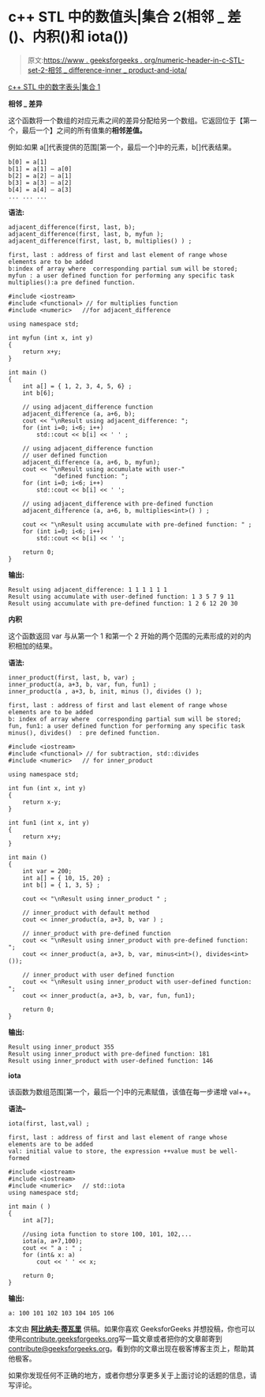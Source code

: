 # c++ STL 中的数值头|集合 2(相邻 _ 差()、内积()和 iota())

> 原文:[https://www . geeksforgeeks . org/numeric-header-in-c-STL-set-2-相邻 _ difference-inner _ product-and-iota/](https://www.geeksforgeeks.org/numeric-header-in-c-stl-set-2-adjacent_difference-inner_product-and-iota/)

 [c++ STL 中的数字表头|集合 1](https://www.geeksforgeeks.org/numeric-header-in-c-stl-set-1-accumulate-and-partial_sum/)

**相邻 _ 差异**

这个函数将一个数组的对应元素之间的差异分配给另一个数组。它返回位于【第一个，最后一个】之间的所有值集的**相邻差值。**

例如:如果 a[]代表提供的范围[第一个，最后一个]中的元素，b[]代表结果。

```
b[0] = a[1] 
b[1] = a[1] – a[0] 
b[2] = a[2] – a[1] 
b[3] = a[3] – a[2] 
b[4] = a[4] – a[3] 
... ... ...

```

**语法:**

```
adjacent_difference(first, last, b);
adjacent_difference(first, last, b, myfun );
adjacent_difference(first, last, b, multiplies() ) ;

first, last : address of first and last element of range whose elements are to be added
b:index of array where  corresponding partial sum will be stored;
myfun : a user defined function for performing any specific task
multiplies():a pre defined function.

```

```
#include <iostream> 
#include <functional> // for multiplies function
#include <numeric>   //for adjacent_difference

using namespace std;

int myfun (int x, int y) 
{
    return x+y;
}

int main () 
{
    int a[] = { 1, 2, 3, 4, 5, 6} ;
    int b[6];

    // using adjacent_difference function
    adjacent_difference (a, a+6, b);
    cout << "\nResult using adjacent_difference: ";
    for (int i=0; i<6; i++) 
        std::cout << b[i] << ' ' ;   

    // using adjacent_difference function
    // user defined function    
    adjacent_difference (a, a+6, b, myfun);
    cout << "\nResult using accumulate with user-"
             "defined function: ";
    for (int i=0; i<6; i++) 
        std::cout << b[i] << ' ';

    // using adjacent_difference with pre-defined function
    adjacent_difference (a, a+6, b, multiplies<int>() ) ;

    cout << "\nResult using accumulate with pre-defined function: " ;
    for (int i=0; i<6; i++) 
        std::cout << b[i] << ' ';

    return 0;
}
```

**输出:**

```
Result using adjacent_difference: 1 1 1 1 1 1 
Result using accumulate with user-defined function: 1 3 5 7 9 11 
Result using accumulate with pre-defined function: 1 2 6 12 20 30 

```

**内积**

这个函数返回 var 与从第一个 1 和第一个 2 开始的两个范围的元素形成的对的内积相加的结果。

**语法:**

```
inner_product(first, last, b, var) ;
inner_product(a, a+3, b, var, fun, fun1) ;
inner_product(a , a+3, b, init, minus (), divides () );

first, last : address of first and last element of range whose elements are to be added
b: index of array where  corresponding partial sum will be stored;
fun, fun1: a user defined function for performing any specific task
minus(), divides()  : pre defined function.

```

```
#include <iostream>  
#include <functional> // for subtraction, std::divides
#include <numeric>   // for inner_product

using namespace std;

int fun (int x, int y) 
{
    return x-y;
}

int fun1 (int x, int y) 
{
    return x+y;
}

int main () 
{
    int var = 200;
    int a[] = { 10, 15, 20} ;
    int b[] = { 1, 3, 5} ;

    cout << "\nResult using inner_product " ;    

    // inner_product with default method
    cout << inner_product(a, a+3, b, var ) ;

    // inner_product with pre-defined function
    cout << "\nResult using inner_product with pre-defined function: ";
    cout << inner_product(a, a+3, b, var, minus<int>(), divides<int>());

    // inner_product with user defined function
    cout << "\nResult using inner_product with user-defined function: ";
    cout << inner_product(a, a+3, b, var, fun, fun1);

    return 0;
}
```

**输出:**

```
Result using inner_product 355
Result using inner_product with pre-defined function: 181
Result using inner_product with user-defined function: 146

```

**iota**

该函数为数组范围[第一个，最后一个]中的元素赋值，该值在每一步递增 val++。

**语法–**

```
iota(first, last,val) ;

first, last : address of first and last element of range whose elements are to be added
val: initial value to store, the expression ++value must be well-formed

```

```
#include <iostream> 
#include <iostream> 
#include <numeric>   // std::iota
using namespace std;

int main ( )
{
    int a[7];

    //using iota function to store 100, 101, 102,...    
    iota(a, a+7,100);
    cout << " a : " ;
    for (int& x: a) 
        cout << ' ' << x;

    return 0;
}
```

**输出:**

```
a: 100 101 102 103 104 105 106 

```

本文由 **[阿比纳夫·蒂瓦里](https://auth.geeksforgeeks.org/profile.php?user=Abhinav%20Tiwari&list=todoDone)** 供稿。如果你喜欢 GeeksforGeeks 并想投稿，你也可以使用[contribute.geeksforgeeks.org](http://www.contribute.geeksforgeeks.org)写一篇文章或者把你的文章邮寄到 contribute@geeksforgeeks.org。看到你的文章出现在极客博客主页上，帮助其他极客。

如果你发现任何不正确的地方，或者你想分享更多关于上面讨论的话题的信息，请写评论。